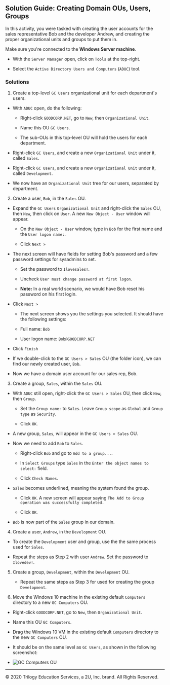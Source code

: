 
## Solution Guide: Creating Domain OUs, Users, Groups

In this activity, you were tasked with creating the user accounts for the sales representative Bob and the developer Andrew, and creating the proper organizational units and groups to put them in.

Make sure you're connected to the **Windows Server machine**.

- With the `Server Manager` open, click on `Tools` at the top-right.

- Select the `Active Directory Users and Computers` (`ADUC`) tool.

### Solutions

1. Create a top-level `GC Users` organizational unit for each department's users.

  - With `ADUC` open, do the following:

    - Right-click `GOODCORP.NET`, go to `New`, then `Organizational Unit`.

    - Name this OU `GC Users`.

    - The sub-OUs in this top-level OU will hold the users for each department.

   - Right-click `GC Users`, and create a new `Organizational Unit` under it, called `Sales`.

   - Right-click `GC Users`, and create a new `Organizational Unit` under it, called `Development`.

  - We now have an `Organizational Unit` tree for our users, separated by department.



2. Create a user, `Bob`, in the `Sales` OU. 

  - Expand the `GC Users` `Organizational Unit` and right-click the `Sales` OU, then `New`, then click on `User`. A new `New Object - User` window will appear.

    - On the `New Object - User` window, type in `Bob` for the first name and the `User logon name:`.

    - Click `Next >`

  - The next screen will have fields for setting Bob's password and a few password settings for sysadmins to set.

    - Set the password to `Ilovesales!`.

    - Uncheck `User must change password at first logon`.

    - **Note:** In a real world scenario, we would have Bob reset his password on his first login.

  - Click `Next >`

    - The next screen shows you the settings you selected. It should have the following settings:

    - Full name: `Bob`

    - User logon name: `Bob@GOODCORP.NET`

  - Click `Finish`

  - If we double-click to the `GC Users > Sales` OU (the folder icon), we can find our newly created user, `Bob`.

  - Now we have a domain user account for our sales rep, Bob.


3. Create a group, `Sales`, within the `Sales` OU.

  - With `ADUC` still open, right-click the `GC Users > Sales` OU, then click `New`, then `Group`.

    - Set the `Group name:` to `Sales`. Leave `Group scope` as `Global` and `Group type` as `Security`.

    - Click `OK`.

  - A new group, `Sales`, will appear in the `GC Users > Sales` OU.

  - Now we need to add `Bob` to `Sales`.  

    - Right-click `Bob` and go to `Add to a group...`.

    - In `Select Groups` type `Sales` in the `Enter the object names to select:` field.

    - Click `Check Names`.

  - `Sales` becomes underlined, meaning the system found the group.

    - Click `OK`. A new screen will appear saying `The Add to Group operation was successfully completed.`

    - Click `OK`.

  - `Bob` is now part of the `Sales` group in our domain.

4. Create a user, `Andrew`, in the `Development` OU.

  - To create the `Development` user and group, use the the same process used for `Sales`. 

  - Repeat the steps as Step 2 with user `Andrew`. Set the password to `Ilovedev!`.


5. Create a group, `Development`, within the `Development` OU. 

    - Repeat the same steps as Step 3 for used for creating the group `Development`.


6. Move the Windows 10 machine in the existing default `Computers` directory to a new `GC Computers` OU.


  - Right-click `GOODCORP.NET`, go to `New`, then `Organizational Unit`.

  - Name this OU `GC Computers`.

  - Drag the Windows 10 VM in the existing default `Computers` directory to the new `GC Computers` OU.

  - It should be on the same level as `GC Users`, as shown in the following screenshot:

  - ![GC Computers OU](../../../../../Images/BonusGcComputerOu.png)

---
 © 2020 Trilogy Education Services, a 2U, Inc. brand. All Rights Reserved.
